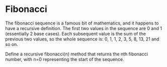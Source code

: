 # Fibonacci

The fibonacci sequence is a famous bit of mathematics, and it happens to have a
recursive definition. The first two values in the sequence are 0 and 1
(essentially 2 base cases). Each subsequent value is the sum of the previous two
values, so the whole sequence is: 0, 1, 1, 2, 3, 5, 8, 13, 21 and so on.

Define a recursive fibonacci(n) method that returns the nth fibonacci number,
with n=0 representing the start of the sequence.
